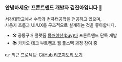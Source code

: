 ### 안녕하세요! 프론트엔드 개발자 김진아입니다 🙌

서강대학교에서 수학과 컴퓨터공학을 전공하고 있으며,  
사용자 흐름과 UI/UX를 구조적으로 설계하는 것을 좋아합니다.

- 🛠 공동구매 플랫폼 [뭉쳐야산(buy)다](https://moongsan.com) 프론트엔드 단독 개발  
- 📚 카카오 테크 부트캠프 웹 풀스택 과정 참여 중  

👉 최근 프로젝트: [GitHub 리포지토리 보기](https://github.com/100-hours-a-week/14-YG-FE)
